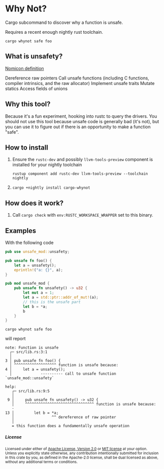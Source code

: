 # Why Not?

Cargo subcommand to discover why a function is unsafe.

Requires a recent enough nightly rust toolchain.

`cargo whynot safe foo`

## What is unsafety?

[Nomicon definition](https://doc.rust-lang.org/nomicon/what-unsafe-does.html)

  Dereference raw pointers
  Call unsafe functions (including C functions, compiler intrinsics, and the raw allocator)
  Implement unsafe traits
  Mutate statics
  Access fields of unions

## Why this tool?

Because it's a fun experiment, hooking into rustc to query the drivers.
You should not use this tool because unsafe code is generally bad (it's not),
but you can use it to figure out if there is an opportunity to make a function "safe".

## How to install

1. Ensure the `rustc-dev` and possibly `llvm-tools-preview` component is installed for your nightly toolchain

   ```text
   rustup component add rustc-dev llvm-tools-preview --toolchain nightly
   ```

2. `cargo +nightly install cargo-whynot`

## How does it work?

  1. Call `cargo check` with `env:RUSTC_WORKSPACE_WRAPPER` set to this binary.

## Examples

With the following code

```rust
pub use unsafe_mod::unsafety;

pub unsafe fn foo() {
    let a = unsafety();
    eprintln!("a: {}", a);
}

pub mod unsafe_mod {
    pub unsafe fn unsafety() -> u32 {
        let mut a = 1;
        let a = std::ptr::addr_of_mut!(a);
        // this is the unsafe part
        let b = *a;
        b
    }
}
```

`cargo whynot safe foo`

will report

```text
note: Function is unsafe
  ┌─ src/lib.rs:3:1
  │
3 │ pub unsafe fn foo() {
  │ ^^^^^^^^^^^^^^^^^^^ function is unsafe because:
4 │     let a = unsafety();
  │             ---------- call to unsafe function `unsafe_mod::unsafety`

help:
   ┌─ src/lib.rs:9:5
   │
 9 │     pub unsafe fn unsafety() -> u32 {
   │     ^^^^^^^^^^^^^^^^^^^^^^^^^^^^^^^ function is unsafe because:
   ·
13 │         let b = *a;
   │                 ^^ dereference of raw pointer
   │
   = this function does a fundamentally unsafe operation
```


<h5> License </h5>

<sup>
Licensed under either of <a href="LICENSE-APACHE">Apache License, Version
2.0</a> or <a href="LICENSE-MIT">MIT license</a> at your option.
</sup>

<br>

<sub>
Unless you explicitly state otherwise, any contribution intentionally submitted
for inclusion in this crate by you, as defined in the Apache-2.0 license, shall
be dual licensed as above, without any additional terms or conditions.
</sub>

